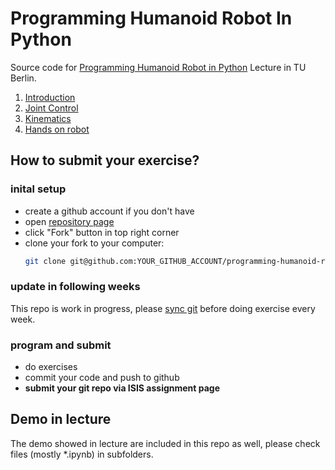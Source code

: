 Programming Humanoid Robot In Python
====================================

Source code for [Programming Humanoid Robot in Python](http://www.dainamite.de/programming-humanoid-robot-in-python/) Lecture in TU Berlin.

1. [Introduction](./introduction)
2. [Joint Control](./joint_control)
3. [Kinematics](./kinematics)
4. [Hands on robot](./hands_on_robot)

## How to submit your exercise?
### inital setup
* create a github account if you don't have
* open [repository page](https://github.com/DAInamite/programming-humanoid-robot-in-python)
* click "Fork" button in top right corner
* clone your fork to your computer:
  ```sh
  git clone git@github.com:YOUR_GITHUB_ACCOUNT/programming-humanoid-robot-in-python.git
  ```

### update in following weeks
This repo is work in progress, please [sync git](https://help.github.com/articles/syncing-a-fork/) before doing exercise every week.

### program and submit

* do exercises
* commit your code and push to github
* **submit your git repo via ISIS assignment page**

## Demo in lecture
The demo showed in lecture are included in this repo as well, please check files (mostly *.ipynb) in subfolders.
